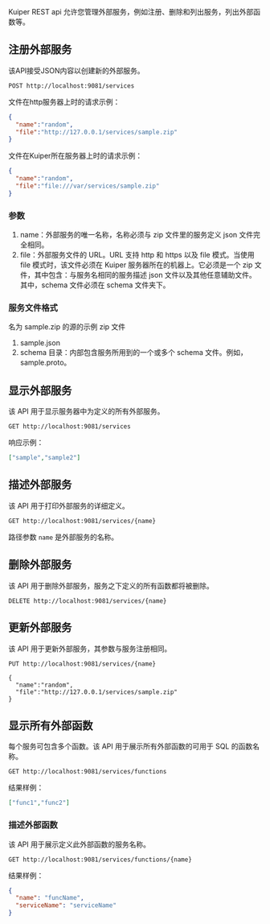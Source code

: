 Kuiper REST api 允许您管理外部服务，例如注册、删除和列出服务，列出外部函数等。

## 注册外部服务

该API接受JSON内容以创建新的外部服务。 

```shell
POST http://localhost:9081/services
```
文件在http服务器上时的请求示例：

```json
{
  "name":"random",
  "file":"http://127.0.0.1/services/sample.zip"
}
```

文件在Kuiper所在服务器上时的请求示例：
```json
{
  "name":"random",
  "file":"file:///var/services/sample.zip"
}
```

### 参数

1. name：外部服务的唯一名称，名称必须与 zip 文件里的服务定义 json 文件完全相同。
2. file：外部服务文件的 URL。URL 支持 http 和 https 以及 file 模式。当使用 file 模式时，该文件必须在 Kuiper 服务器所在的机器上。它必须是一个 zip 文件，其中包含：与服务名相同的服务描述 json 文件以及其他任意辅助文件。其中，schema 文件必须在 schema 文件夹下。

### 服务文件格式
名为 sample.zip 的源的示例 zip 文件
1. sample.json
2. schema 目录：内部包含服务所用到的一个或多个 schema 文件。例如，sample.proto。


## 显示外部服务

该 API 用于显示服务器中为定义的所有外部服务。

```shell
GET http://localhost:9081/services
```

响应示例：

```json
["sample","sample2"]
```

## 描述外部服务

该 API 用于打印外部服务的详细定义。

```shell
GET http://localhost:9081/services/{name}
```

路径参数 `name` 是外部服务的名称。

## 删除外部服务

该 API 用于删除外部服务，服务之下定义的所有函数都将被删除。

```shell
DELETE http://localhost:9081/services/{name}
```

## 更新外部服务

该 API 用于更新外部服务，其参数与服务注册相同。

```shell
PUT http://localhost:9081/services/{name}

{
  "name":"random",
  "file":"http://127.0.0.1/services/sample.zip"
}
```

## 显示所有外部函数

每个服务可包含多个函数。该 API 用于展示所有外部函数的可用于 SQL 的函数名称。

```shell
GET http://localhost:9081/services/functions
```

结果样例：

```json
["func1","func2"]
```

### 描述外部函数

该 API 用于展示定义此外部函数的服务名称。

```shell
GET http://localhost:9081/services/functions/{name}
```

结果样例：

```json
{
  "name": "funcName",
  "serviceName": "serviceName"
}
```